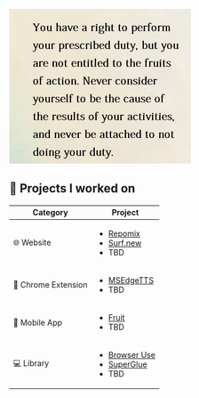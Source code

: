 
![Message](./images/image_1.png)


## 📝 Projects I worked on

| Category           | Project                                                                                           |
| ------------------ | ------------------------------------------------------------------------------------------------- |
| 🌐 Website          | <ul><li>[Repomix](https://github.com/yamadashy/repomix)</li> <li> [Surf.new](https://github.com/steel-dev/surf.new) </li><li>TBD </li> </ul>                  |
| 🔌 Chrome Extension | <ul><li> [MSEdgeTTS](https://github.com/yacine-bens/MsEdge-TTS-Extension) </li> <li>TBD</li></ul> |
| 📱 Mobile App       | <ul><li> [Fruit](https://github.com/PaperBoardOfficial/Fruit)   </li> <li> TBD </li> </ul>                                       |
| 💻 Library          | <ul><li>[Browser Use](https://github.com/browser-use/browser-use)   </li> <li> [SuperGlue](https://github.com/superglue-ai/superglue) </li> <li> TBD </li></ul>                                   |
